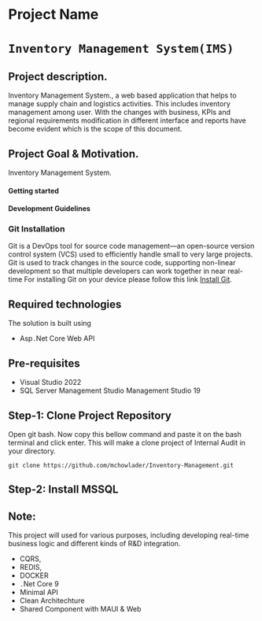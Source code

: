 # Project Name
# ```Inventory Management System(IMS)```

## Project description.  
Inventory Management System., a web based application that helps to manage supply chain and logistics activities. This includes inventory management among user. With the changes with business, KPIs and regional requirements modification in different interface and reports have become evident which is the scope of this document.

## Project Goal & Motivation.
Inventory Management System.
#### Getting started
#### Development Guidelines

### Git Installation
Git is a DevOps tool for source code management—an open-source version control system (VCS) used to efficiently handle small to very large projects. Git is used to track changes in the source code, supporting non-linear development so that multiple developers can work together in near real-time
For installing Git on your device please follow this link 
[Install Git](https://git-scm.com/book/en/v2/Getting-Started-Installing-Git).

## Required technologies
The solution is built using 
- Asp`.`Net Core Web API

 
## Pre-requisites
- Visual Studio 2022
- SQL Server Management Studio Management Studio 19

## Step-1: Clone Project Repository
 Open git bash. Now copy this bellow command and paste it on the bash terminal and click enter. This will make a clone project of Internal Audit in your directory.
```
git clone https://github.com/mchowlader/Inventory-Management.git
```
## Step-2: Install MSSQL


## Note:
This project will used for various purposes, including developing real-time business logic and different kinds of R&D integration.
- CQRS,
- REDIS, 
- DOCKER
- `.`Net Core 9
- Minimal API
- Clean Architechture
- Shared Component with MAUI & Web